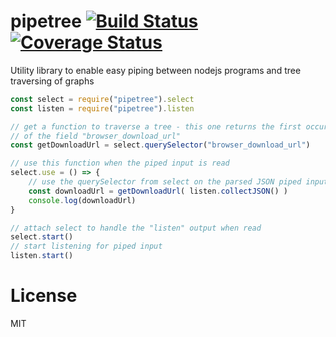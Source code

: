 # pipetree [![Build Status](https://travis-ci.org/dotnetCarpenter/pipetree.svg?branch=master)](https://travis-ci.org/dotnetCarpenter/pipetree) [![Coverage Status](https://coveralls.io/repos/github/dotnetCarpenter/pipetree/badge.svg?branch=master)](https://coveralls.io/github/dotnetCarpenter/pipetree?branch=master)

Utility library to enable easy piping between nodejs programs and tree traversing of graphs

```js
const select = require("pipetree").select
const listen = require("pipetree").listen

// get a function to traverse a tree - this one returns the first occurance
// of the field "browser_download_url"
const getDownloadUrl = select.querySelector("browser_download_url")

// use this function when the piped input is read
select.use = () => {
	// use the querySelector from select on the parsed JSON piped input
	const downloadUrl = getDownloadUrl( listen.collectJSON() )
	console.log(downloadUrl)
}

// attach select to handle the "listen" output when read
select.start()
// start listening for piped input
listen.start()
```

# License
MIT